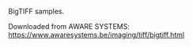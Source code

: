 BigTIFF samples.  

Downloaded from AWARE SYSTEMS: https://www.awaresystems.be/imaging/tiff/bigtiff.html